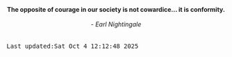 
<div align="center"><b><span>The opposite of courage in our society is not cowardice... it is conformity.</span></b><br><br><i> - Earl Nightingale</i></div>
<br><br><kbd>Last updated:Sat Oct  4 12:12:48 2025</kbd>